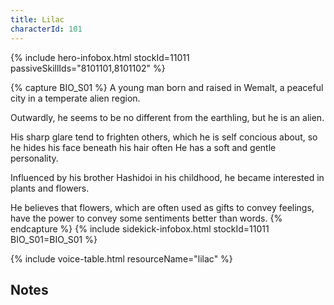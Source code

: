 ```yaml
---
title: Lilac
characterId: 101
---
```



{% include hero-infobox.html stockId=11011
passiveSkillIds="8101101,8101102" %}

{% capture BIO_S01 %}
A young man born and raised in Wemalt, a peaceful city in a temperate alien region.

Outwardly, he seems to be no different from the earthling, but he is an alien.

His sharp glare tend to frighten others, which he is self concious about, so he hides his face beneath his hair often
He has a soft and gentle personality.

Influenced by his brother Hashidoi in his childhood, he became interested in plants and flowers.

He believes that flowers, which are often used as gifts to convey feelings, have the power to convey some sentiments better than words.
{% endcapture %}
{% include sidekick-infobox.html stockId=11011 BIO_S01=BIO_S01 %}

{% include voice-table.html resourceName="lilac"
%}

## Notes
